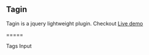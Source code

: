 Tagin
---

Tagin is a jquery lightweight plugin. Checkout [Live demo](http://elmahdimahmoud.github.io/tagin/)

=====

Tags Input

